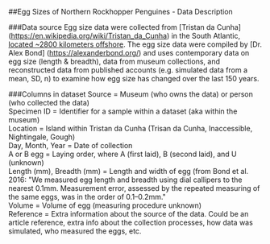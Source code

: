 ##Egg Sizes of Northern Rockhopper Penguines - Data Description

###Data source
Egg size data were collected from [Tristan da Cunha] (https://en.wikipedia.org/wiki/Tristan_da_Cunha) in the South Atlantic, [located ~2800 kilometers offshore](https://www.google.com/maps/place/Tristan+da+Cunha/@-37.1160481,-30.2136665,4z/data=!4m5!3m4!1s0x25a3b1a1af6dc9b:0x69ee2d95dc98aedb!8m2!3d-37.1052489!4d-12.2776838). The egg size data were compiled by [Dr. Alex Bond] (https://alexanderbond.org/) and uses contemporary data on egg size (length & breadth), data from museum collections, and reconstructed data from published accounts (e.g. simulated data from a mean, SD, n) to examine how egg size has changed over the last 150 years.

###Columns in dataset
Source = Museum (who owns the data) or person (who collected the data)  
Specimen ID = Identifier for a sample within a dataset (aka within the museum)  
Location = Island within Tristan da Cunha (Trisan da Cunha, Inaccessible, Nightingale, Gough)  
Day, Month, Year = Date of collection  
A or B egg = Laying order, where A (first laid), B (second laid), and U (unknown)  
Length (mm), Breadth (mm) = Length and width of egg (from Bond et al. 2016: "We measured egg length and breadth using dial callipers to the nearest 0.1mm. Measurement error, assessed by the repeated measuring of the same eggs, was in the order of 0.1–0.2mm."  
Volume = Volume of egg (measuring procedure unknown)  
Reference = Extra information about the source of the data. Could be an article reference, extra info about the collection processes, how data was simulated, who measured the eggs, etc.  
